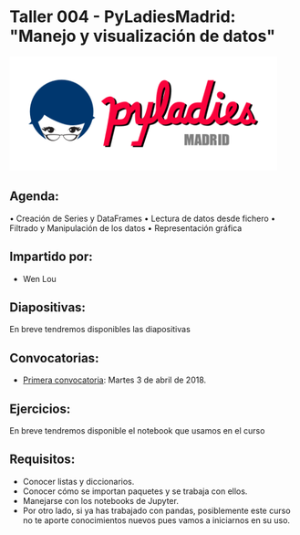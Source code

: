 # Taller 004 - PyLadiesMadrid: "Manejo y visualización de datos"

<img src="./images/pyladiesmadrid_alargado.png" height="200"> 


## Agenda:

• Creación de Series y DataFrames
• Lectura de datos desde fichero
• Filtrado y Manipulación de los datos
• Representación gráfica


## Impartido por:

* Wen Lou


## Diapositivas:

En breve tendremos disponibles las diapositivas


## Convocatorias:

* [Primera convocatoria](https://www.meetup.com/es-ES/PyLadiesMadrid/events/248922030/): Martes 3 de abril de 2018.


## Ejercicios:

En breve tendremos disponible el notebook que usamos en el curso


## Requisitos:

* Conocer listas y diccionarios.
* Conocer cómo se importan paquetes y se trabaja con ellos.
* Manejarse con los notebooks de Jupyter.
* Por otro lado, si ya has trabajado con pandas, posiblemente este curso no te aporte conocimientos nuevos pues vamos a iniciarnos en su uso.

